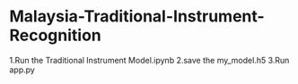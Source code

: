 # Malaysia-Traditional-Instrument-Recognition
1.Run the Traditional Instrument Model.ipynb
2.save the my_model.h5
3.Run app.py